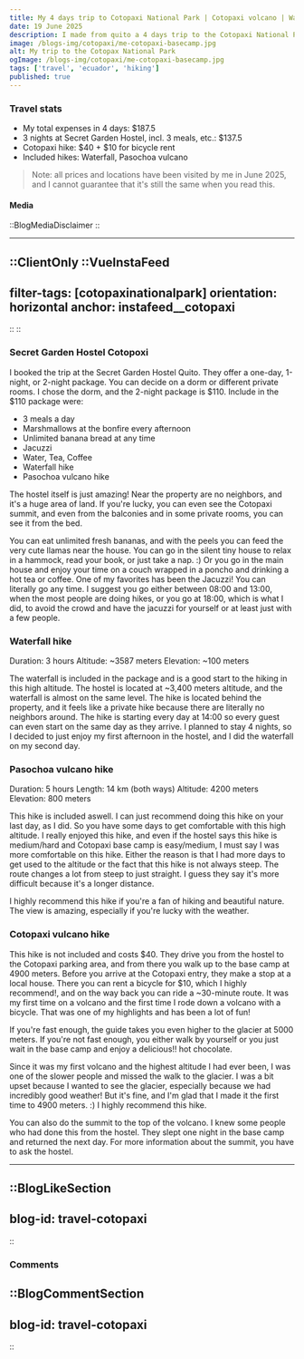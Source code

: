 ```yaml
---
title: My 4 days trip to Cotopaxi National Park | Cotopaxi volcano | Waterfall | Pasochoa volcano
date: 19 June 2025
description: I made from quito a 4 days trip to the Cotopaxi National Park. I stayed in the Secret Garden Hostel Cotopax, I had 3 incredible hikes, I enjoyed my time without any internet and was surrounded by beautiful nature.
image: /blogs-img/cotopaxi/me-cotopaxi-basecamp.jpg
alt: My trip to the Cotopax National Park
ogImage: /blogs-img/cotopaxi/me-cotopaxi-basecamp.jpg
tags: ['travel', 'ecuador', 'hiking']
published: true
---
```


### Travel stats

- My total expenses in 4 days: $187.5
- 3 nights at Secret Garden Hostel, incl. 3 meals, etc.: $137.5
- Cotopaxi hike: $40 + $10 for bicycle rent
- Included hikes: Waterfall, Pasochoa vulcano

> Note: all prices and locations have been visited by me in June 2025, and I cannot guarantee that it's still the same when you read this.

#### Media

::BlogMediaDisclaimer
::

---

::ClientOnly
::VueInstaFeed
---
filter-tags: [cotopaxinationalpark]
orientation: horizontal
anchor: instafeed__cotopaxi
---
::
::

### Secret Garden Hostel Cotopoxi

I booked the trip at the Secret Garden Hostel Quito. They offer a one-day, 1-night, or 2-night package. You can decide on a dorm or different private rooms. I chose the dorm, and the 2-night package is $110.
Include in the $110 package were:

- 3 meals a day
- Marshmallows at the bonfire every afternoon
- Unlimited banana bread at any time
- Jacuzzi
- Water, Tea, Coffee
- Waterfall hike
- Pasochoa vulcano hike

The hostel itself is just amazing! Near the property are no neighbors, and it's a huge area of land. If you're lucky, you can even see the Cotopaxi summit, and even from the balconies and in some private rooms, you can see it from the bed.

You can eat unlimited fresh bananas, and with the peels you can feed the very cute llamas near the house. You can go in the silent tiny house to relax in a hammock, read your book, or just take a nap. :)
Or you go in the main house and enjoy your time on a couch wrapped in a poncho and drinking a hot tea or coffee.
One of my favorites has been the Jacuzzi! You can literally go any time. I suggest you go either between 08:00 and 13:00, when the most people are doing hikes, or you go at 18:00, which is what I did, to avoid the crowd and have the jacuzzi for yourself or at least just with a few people.

### Waterfall hike

Duration: 3 hours
Altitude: ~3587 meters
Elevation: ~100 meters

The waterfall is included in the package and is a good start to the hiking in this high altitude. The hostel is located at ~3,400 meters altitude, and the waterfall is almost on the same level. The hike is located behind the property, and it feels like a private hike because there are literally no neighbors around.
The hike is starting every day at 14:00 so every guest can even start on the same day as they arrive. I planned to stay 4 nights, so I decided to just enjoy my first afternoon in the hostel, and I did the waterfall on my second day.

### Pasochoa vulcano hike

Duration: 5 hours
Length: 14 km (both ways)
Altitude: 4200 meters
Elevation: 800 meters

This hike is included aswell. I can just recommend doing this hike on your last day, as I did. So you have some days to get comfortable with this high altitude. 
I really enjoyed this hike, and even if the hostel says this hike is medium/hard and Cotopaxi base camp is easy/medium, I must say I was more comfortable on this hike. Either the reason is that I had more days to get used to the altitude or the fact that this hike is not always steep. The route changes a lot from steep to just straight. I guess they say it's more difficult because it's a longer distance.

I highly recommend this hike if you're a fan of hiking and beautiful nature. The view is amazing, especially if you're lucky with the weather.

### Cotopaxi vulcano hike

This hike is not included and costs $40. They drive you from the hostel to the Cotopaxi parking area, and from there you walk up to the base camp at 4900 meters.
Before you arrive at the Cotopaxi entry, they make a stop at a local house. There you can rent a bicycle for $10, which I highly recommend!, and on the way back you can ride a ~30-minute route. It was my first time on a volcano and the first time I rode down a volcano with a bicycle. That was one of my highlights and has been a lot of fun!

If you're fast enough, the guide takes you even higher to the glacier at 5000 meters. If you're not fast enough, you either walk by yourself or you just wait in the base camp and enjoy a delicious!! hot chocolate.

Since it was my first volcano and the highest altitude I had ever been, I was one of the slower people and missed the walk to the glacier. I was a bit upset because I wanted to see the glacier, especially because we had incredibly good weather!
But it's fine, and I'm glad that I made it the first time to 4900 meters. :) I highly recommend this hike.

You can also do the summit to the top of the volcano. I knew some people who had done this from the hostel. They slept one night in the base camp and returned the next day. For more information about the summit, you have to ask the hostel.

---
::BlogLikeSection
---
blog-id: travel-cotopaxi
---
::

### Comments

::BlogCommentSection
---
blog-id: travel-cotopaxi
---
::